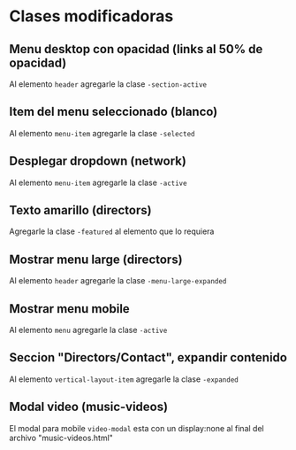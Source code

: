 # Clases modificadoras

## Menu desktop con opacidad (links al 50% de opacidad)
Al elemento `header` agregarle la clase `-section-active`

## Item del menu seleccionado (blanco)
Al elemento `menu-item` agregarle la clase `-selected`

## Desplegar dropdown (network)
Al elemento `menu-item` agregarle la clase `-active`

## Texto amarillo (directors)
Agregarle la clase `-featured` al elemento que lo requiera

## Mostrar menu large (directors)
Al elemento `header` agregarle la clase `-menu-large-expanded`

## Mostrar menu mobile
Al elemento `menu` agregarle la clase `-active`

## Seccion "Directors/Contact", expandir contenido
Al elemento `vertical-layout-item` agregarle la clase `-expanded`

## Modal video (music-videos)
El modal para mobile `video-modal` esta con un display:none al final del archivo "music-videos.html"
